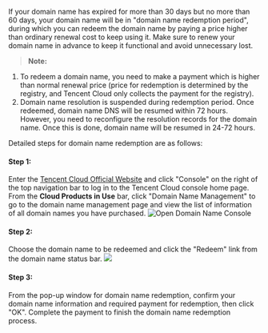 If your domain name has expired for more than 30 days but no more than 60 days, your domain name will be in "domain name redemption period", during which you can redeem the domain name by paying a price higher than ordinary renewal cost to keep using it. Make sure to renew your domain name in advance to keep it functional and avoid unnecessary lost.
>**Note:**
1. To redeem a domain name, you need to make a payment which is higher than normal renewal price (price for redemption is determined by the registry, and Tencent Cloud only collects the payment for the registry).
2. Domain name resolution is suspended during redemption period. Once redeemed, domain name DNS will be resumed within 72 hours. However, you need to reconfigure the resolution records for the domain name. Once this is done, domain name will be resumed in 24-72 hours.

Detailed steps for domain name redemption are as follows:
#### Step 1:
Enter the [Tencent Cloud Official Website](https://cloud.tencent.com/) and click "Console" on the right of the top navigation bar to log in to the Tencent Cloud console home page.
From the **Cloud Products in Use** bar, click "Domain Name Management" to go to the domain name management page and view the list of information of all domain names you have purchased.
![Open Domain Name Console](//mc.qcloudimg.com/static/img/da4ba43894682972815e6deb5f040e50/image.png)
#### Step 2:
Choose the domain name to be redeemed and click the "Redeem" link from the domain name status bar.
![](//mc.qcloudimg.com/static/img/3d72d49c84a00e267c1b45f36c6d3533/image.png)
#### Step 3:
From the pop-up window for domain name redemption, confirm your domain name information and required payment for redemption, then click "OK". Complete the payment to finish the domain name redemption process.
